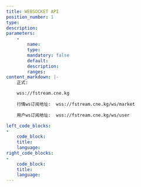 ```yaml
---
title: WEBSOCKET API
position_number: 1
type:
description:
parameters:
    -
        name:
        type:
        mandatory: false
        default:
        description:
        ranges:
content_markdown: |-
    正式:

    wss://fstream.cne.kg
    
    行情ws订阅地址:  wss://fstream.cne.kg/ws/market
    
    用户ws订阅地址:  wss://fstream.cne.kg/ws/user

left_code_blocks:
-
    code_block:
    title:
    language:
right_code_blocks:
-
    code_block:
    title:
    language:
---
```


